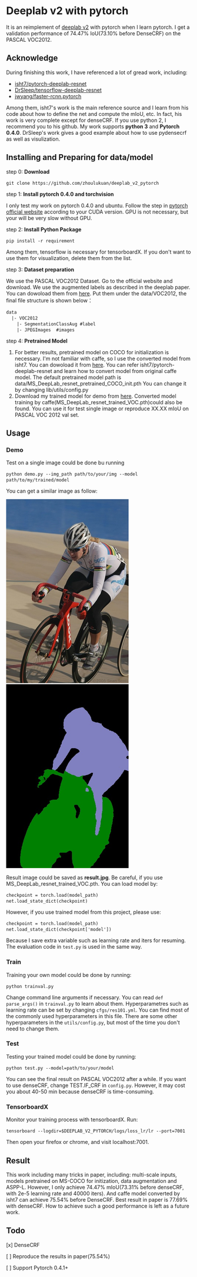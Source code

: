 # Deeplab v2 with pytorch
It is an reimplement of [deeplab v2](https://arxiv.org/abs/1606.00915) with pytorch when I learn pytorch.  I get a validation performance of 74.47% IoU(73.10% before DenseCRF) on the PASCAL VOC2012.

## Acknowledge
During finishing this work, I have referenced a lot of gread work, including:
- [isht7/pytorch-deeplab-resnet](https://github.com/isht7/pytorch-deeplab-resnet)
- [DrSleep/tensorflow-deeplab-resnet](https://github.com/DrSleep/tensorflow-deeplab-resnet)
- [jwyang/faster-rcnn.pytorch](https://github.com/jwyang/faster-rcnn.pytorch)

Among them, isht7's work is the main reference source and I learn from his code about how to define the net and compute the mIoU, etc. In fact, his work is very complete except for denseCRF. If you use python 2, I recommend you to his github. My work supports **python 3** and **Pytorch 0.4.0**.
DrSleep's work gives a good example about how to use pydensecrf as well as visulization.

## Installing and Preparing for data/model
step 0: **Download**
```
git clone https://github.com/zhoulukuan/deeplab_v2_pytorch
```
step 1: **Install pytorch 0.4.0 and torchvision**

I only test my work on pytorch 0.4.0 and ubuntu. Follow the step in [pytorch official website](https://pytorch.org/get-started/previous-versions/) according to your CUDA version. GPU is not necessary, but your  will be very slow without GPU.

step 2: **Install Python Package**
```
pip install -r requirement
```
Among them, tensorflow is necessary for tensorboardX. If you don't want to use them for visualization, delete them from the list.

step 3: **Dataset preparation**

We use the PASCAL VOC2012 Dataset. Go to the official website and download. We use the augmented labels as described in the deeplab paper. You can dowoload them from [here](https://pan.baidu.com/s/1OVevwsNl_pda-OTT0lGW_Q). Put them under the data/VOC2012, the final file structure is shown below：
```
data
  |- VOC2012
  	|- SegmentationClassAug #label
  	|- JPEGImages  #images
```

step 4: **Pretrained Model**
1. For better results, pretrained model on COCO for initialization is necessary. I'm not familiar with caffe, so I use the converted model from isht7. You can dowoload it from [here](https://pan.baidu.com/s/1OVevwsNl_pda-OTT0lGW_Q). You can refer isht7/pytorch-deeplab-resnet and learn how to convert model from original caffe model. The default pretrained model path is data/MS_DeepLab_resnet_pretrained_COCO_init.pth
You can change it by changing lib/utils/config.py
3. Download my trained model for demo from [here](https://pan.baidu.com/s/1OVevwsNl_pda-OTT0lGW_Q). Converted model training by caffe(MS_DeepLab_resnet_trained_VOC.pth)could also be found. You can use it for test single image or reproduce XX.XX mIoU on PASCAL VOC 2012 val set.

## Usage
### Demo
Test on a single image could be done bu running
```
python demo.py --img_path path/to/your/img --model path/to/my/trained/model
```
You can get a similar image as follow:

![](image/test.jpg)![](image/result.jpg)

Result image could be saved as **result.jpg**.
Be careful, if you use MS_DeepLab_resnet_trained_VOC.pth. You can load model by:
```
checkpoint = torch.load(model_path)
net.load_state_dict(checkpoint)
```
However, if you use trained model from this project, please use:
```
checkpoint = torch.load(model_path)
net.load_state_dict(checkpoint['model'])
```
Because I save extra variable such as learning rate and iters for resuming. The evaluation code in `test.py` is used in the same way.

### Train
Training your own model could be done by running:
```
python trainval.py
```
Change command line arguments if necessary. You can read `def parse_args()` in `trainval.py` to learn about them. Hyperparametres such as learning rate can be set by changing `cfgs/res101.yml`. You can find most of the commonly used hyperparameters in this file. There are some  other hyperparameters in the `utils/config.py`, but most of the time you don't need to change them.

### Test
Testing your trained model could be done by running:
```
python test.py --model=path/to/your/model
```
You can see the final result on PASCAL VOC2012 after a while. If you want to use denseCRF, change TEST.IF_CRF in `config.py`. However, it may cost you about 40-50 min because denseCRF is time-consuming.

### TensorboardX
Monitor your training process with tensorboardX. Run:
```
tensorboard --logdir=$DEEPLAB_V2_PYTORCH/logs/loss_lr/lr --port=7001
```
Then open your firefox or chrome, and visit localhost:7001. 

## Result
This work including many tricks in paper, including: multi-scale inputs, models pretrained on MS-COCO for initization, data augmentation and ASPP-L. However, I only achieve 74.47% mIoU(73.31% before denseCRF, with 2e-5 learning rate and 40000 iters). And caffe model converted by isht7 can achieve 75.54% before DenseCRF. Best result in paper is 77.69% with denseCRF. How to achieve such a good performance is left as a future work.

## Todo
[x] DenseCRF

[ ] Reproduce the results in paper(75.54%)

[ ] Support Pytorch 0.4.1+